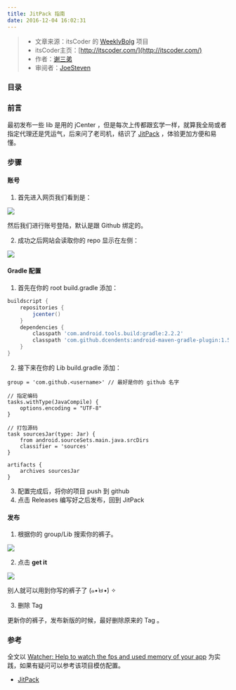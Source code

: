```yaml
---
title: JitPack 指南
date: 2016-12-04 16:02:31
---
```

>- 文章来源：itsCoder 的 [WeeklyBolg](https://github.com/itsCoder/weeklyblog) 项目
>- itsCoder主页：[http://itscoder.com/](http://itscoder.com/)
>- 作者：[谢三弟](https://github.com/xcc3641)
>- 审阅者：[JoeSteven](https://github.com/JoeSteven)

### 目录

### 前言

最初发布一些 lib 是用的 jCenter ，但是每次上传都跟玄学一样，就算我全局或者指定代理还是凭运气，后来问了老司机，结识了 [JitPack](https://jitpack.io/) ，体验更加方便和易懂。

### 步骤

#### 账号

1. 首先进入网页我们看到是：

![](http://ww2.sinaimg.cn/large/006y8lVagw1faer45z2g0j31kw12542t.jpg)

然后我们进行账号登陆，默认是跟 Github 绑定的。

2. 成功之后网站会读取你的 repo 显示在左侧：

![](http://ww4.sinaimg.cn/large/006y8lVagw1faer6xve2gj31kw10itbq.jpg)


#### Gradle 配置

1. 首先在你的 root build.gradle 添加：


```gradle
buildscript {
    repositories {
        jcenter()
    }
    dependencies {
        classpath 'com.android.tools.build:gradle:2.2.2'
        classpath 'com.github.dcendents:android-maven-gradle-plugin:1.5' // 这一栏
    }
}
```

2. 接下来在你的 Lib build.gradle 添加：

```gralde
group = 'com.github.<username>' // 最好是你的 github 名字

// 指定编码
tasks.withType(JavaCompile) {
    options.encoding = "UTF-8"
}

// 打包源码
task sourcesJar(type: Jar) {
    from android.sourceSets.main.java.srcDirs
    classifier = 'sources'
}

artifacts {
    archives sourcesJar
}
```
3. 配置完成后，将你的项目 push 到 github
4. 点击 Releases 编写好之后发布，回到 JitPack

#### 发布

1. 根据你的 group/Lib 搜索你的裤子。

![](http://ww3.sinaimg.cn/large/006y8lVagw1faerh75xvtj30yu0o8ta9.jpg)

2. 点击 **get it**

![](http://ww2.sinaimg.cn/large/006y8lVagw1faerhpbkemj318u0v0gpe.jpg)

别人就可以用到你写的裤子了 (๑•̀ㅂ•́) ✧

3. 删除 Tag

更新你的裤子，发布新版的时候，最好删除原来的 Tag 。

### 参考

全文以 [Watcher: Help to watch the fps and used memory of your app](https://github.com/xcc3641/Watcher) 为实践，如果有疑问可以参考该项目模仿配置。

- [JitPack](https://jitpack.io)